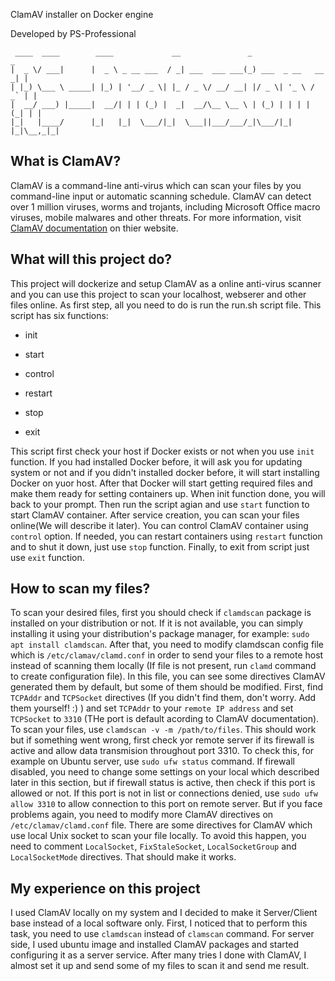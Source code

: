 ClamAV installer on Docker engine

Developed by PS-Professional

     ____  ____        ____             __               _                   _ 
    |  _ \/ ___|      |  _ \ _ __ ___  / _| ___  ___ ___(_) ___  _ __   __ _| |
    | |_) \___ \ _____| |_) | '__/ _ \| |_ / _ \/ __/ __| |/ _ \| '_ \ / _` | |
    |  __/ ___) |_____|  __/| | | (_) |  _|  __/\__ \__ \ | (_) | | | | (_| | |
    |_|   |____/      |_|   |_|  \___/|_|  \___||___/___/_|\___/|_| |_|\__,_|_|


## What is ClamAV?

ClamAV is a command-line anti-virus which can scan your files by you command-line input or automatic scanning schedule. ClamAV can detect over 1 million viruses, worms and trojants, including Microsoft Office macro viruses, mobile malwares and other threats. For more information, visit [ClamAV documentation](https://clamav.net/document/introduction) on thier website.

## What will this project do?

This project will dockerize and setup ClamAV as a online anti-virus scanner and you can use this project to scan your localhost, webserer and other files online. As first step, all you need to do is run the run.sh script file. This script has six functions:
* init 

* start

* control

* restart

* stop

* exit

This script first check your host if Docker exists or not when you use `init` function. If you had installed Docker before, it will ask you for updating system or not and if you didn't installed docker before, it will start installing Docker on yuor host. After that Docker will start getting required files and make them ready for setting containers up. When init function done, you will back to your prompt. Then run the script agian and use `start` function to start ClamAV container. After service creation, you can scan your files online(We will describe it later). You can control ClamAV container using `control` option. If needed, you can restart containers using `restart` function and to shut it down, just use `stop` function. Finally, to exit from script just use `exit` function.

## How to scan my files?

To scan your desired files, first you should check if `clamdscan` package is installed on your distribution or not. If it is not available, you can simply installing it using your distribution's package manager, for example: `sudo apt install clamdscan`. After that, you need to modify clamdscan config file which is `/etc/clamav/clamd.conf` in order to send your files to a remote host instead of scanning them locally (If file is not present, run `clamd` command to create configuration file). In this file, you can see some directives ClamAV generated them by default, but some of them should be modified. First, find `TCPAddr` and `TCPSocket` directives (If you didn't find them, don't worry. Add them yourself! :) ) and set `TCPAddr` to your `remote IP address` and set `TCPSocket` to `3310` (THe port is default acording to ClamAV documentation). To scan your files, use `clamdscan -v -m /path/to/files`. This should work but if something went wrong, first check yor remote server if its firewall is active and allow data transmision throughout port 3310. To check this, for example on Ubuntu server, use `sudo ufw status` command. If firewall disabled, you need to change some settings on your local which described later in this section, but if firewall status is active, then check if this port is allowed or not. If this port is not in list or connections denied, use `sudo ufw allow 3310` to allow connection to this port on remote server. But if you face problems again, you need to modify more ClamAV directives on `/etc/clamav/clamd.conf` file. There are some directives for ClamAV which use local Unix socket to scan your file locally. To avoid this happen, you need to comment `LocalSocket`, `FixStaleSocket`, `LocalSocketGroup` and `LocalSocketMode` directives. That should make it works.

## My experience on this project

I used ClamAV locally on my system and I decided to make it Server/Client base instead of a local software only. First, I noticed that to perform this task, you need to use `clamdscan` instead of `clamscan` command. For server side, I used ubuntu image and installed ClamAV packages and started configuring it as a server service. After many tries I done with ClamAV, I almost set it up and send some of my files to scan it and send me result.